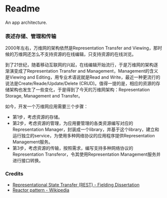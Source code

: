 # Readme
An app architecture.

### 表述存储、管理和传输

2000年左右，万维网的架构依然是Representation Transfer and Viewing，那时候的万维网还怎么不支持资源的在线编辑，只支持资源的在线浏览。

到了21世纪，随着移动互联网的兴起，在线编辑开始流行，于是万维网的架构逐渐演变成了Representation Transfer and Management，Management的含义是Viewing and Editing，用专业术语说就是Read and Write，最近一种更流行的说法是Create/Reade/Update/Delete (CRUD)。值得一提的是，相应的资源的存储架构也发生了一些变化，于是得到了今天的万维网架构：Representation Storage, Management and Transfer。

如今，开发一个万维网应用需要三个步骤：
- 第1步，考虑资源的存储。
- 第2步，考虑资源的管理，为应用要管理的各类资源编写对应的Representation Manager，封装成一个library，并基于这个library，建立和运行独立的service，为使用多种网络协议的应用程序提供Representation Management服务。
- 第3步，考虑资源的传输，按照需求，编写支持多种网络协议的Representation Transferor，令其使用Representation Management服务并进行接口转换。

### Credits
- [Representational State Transfer (REST) - Fielding Dissertation](https://ics.uci.edu/~fielding/pubs/dissertation/rest_arch_style.htm)
- [Reactor pattern - Wikipedia](https://en.wikipedia.org/wiki/Reactor_pattern)
